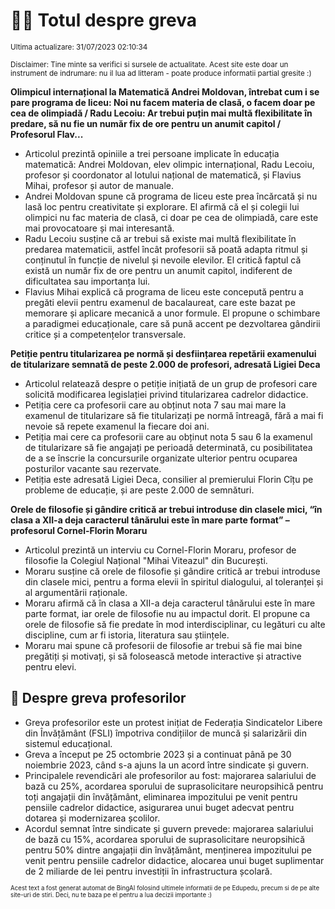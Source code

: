# 👩‍🏫 Totul despre greva
<sub>Ultima actualizare: 31/07/2023 02:10:34</sub>

<sub>Disclaimer: Tine minte sa verifici si sursele de actualitate. Acest site este doar un instrument de indrumare: nu il lua ad litteram - poate produce informatii partial gresite :)</sub>

**Olimpicul internațional la Matematică Andrei Moldovan, întrebat cum i se pare programa de liceu: Noi nu facem materia de clasă, o facem doar pe cea de olimpiadă / Radu Lecoiu: Ar trebui puțin mai multă flexibilitate în predare, să nu fie un număr fix de ore pentru un anumit capitol / Profesorul Flav...**
- Articolul prezintă opiniile a trei persoane implicate în educația matematică: Andrei Moldovan, elev olimpic internațional, Radu Lecoiu, profesor și coordonator al lotului național de matematică, și Flavius Mihai, profesor și autor de manuale.
- Andrei Moldovan spune că programa de liceu este prea încărcată și nu lasă loc pentru creativitate și explorare. El afirmă că el și colegii lui olimpici nu fac materia de clasă, ci doar pe cea de olimpiadă, care este mai provocatoare și mai interesantă.
- Radu Lecoiu susține că ar trebui să existe mai multă flexibilitate în predarea matematicii, astfel încât profesorii să poată adapta ritmul și conținutul în funcție de nivelul și nevoile elevilor. El critică faptul că există un număr fix de ore pentru un anumit capitol, indiferent de dificultatea sau importanța lui.
- Flavius Mihai explică că programa de liceu este concepută pentru a pregăti elevii pentru examenul de bacalaureat, care este bazat pe memorare și aplicare mecanică a unor formule. El propune o schimbare a paradigmei educaționale, care să pună accent pe dezvoltarea gândirii critice și a competențelor transversale.

**Petiție pentru titularizarea pe normă și desființarea repetării examenului de titularizare semnată de peste 2.000 de profesori, adresată Ligiei Deca**
- Articolul relatează despre o petiție inițiată de un grup de profesori care solicită modificarea legislației privind titularizarea cadrelor didactice.
- Petiția cere ca profesorii care au obținut nota 7 sau mai mare la examenul de titularizare să fie titularizați pe normă întreagă, fără a mai fi nevoie să repete examenul la fiecare doi ani.
- Petiția mai cere ca profesorii care au obținut nota 5 sau 6 la examenul de titularizare să fie angajați pe perioadă determinată, cu posibilitatea de a se înscrie la concursurile organizate ulterior pentru ocuparea posturilor vacante sau rezervate.
- Petiția este adresată Ligiei Deca, consilier al premierului Florin Cîțu pe probleme de educație, și are peste 2.000 de semnături.

**Orele de filosofie și gândire critică ar trebui introduse din clasele mici, “în clasa a XII-a deja caracterul tânărului este în mare parte format” – profesorul Cornel-Florin Moraru**
- Articolul prezintă un interviu cu Cornel-Florin Moraru, profesor de filosofie la Colegiul Național "Mihai Viteazul" din București.
- Moraru susține că orele de filosofie și gândire critică ar trebui introduse din clasele mici, pentru a forma elevii în spiritul dialogului, al toleranței și al argumentării raționale.
- Moraru afirmă că în clasa a XII-a deja caracterul tânărului este în mare parte format, iar orele de filosofie nu au impactul dorit. El propune ca orele de filosofie să fie predate în mod interdisciplinar, cu legături cu alte discipline, cum ar fi istoria, literatura sau științele.
- Moraru mai spune că profesorii de filosofie ar trebui să fie mai bine pregătiți și motivați, și să folosească metode interactive și atractive pentru elevi.

## 🏫 Despre greva profesorilor
- Greva profesorilor este un protest inițiat de Federația Sindicatelor Libere din Învățământ (FSLI) împotriva condițiilor de muncă și salarizării din sistemul educațional.
- Greva a început pe 25 octombrie 2023 și a continuat până pe 30 noiembrie 2023, când s-a ajuns la un acord între sindicate și guvern.
- Principalele revendicări ale profesorilor au fost: majorarea salariului de bază cu 25%, acordarea sporului de suprasolicitare neuropsihică pentru toți angajații din învățământ, eliminarea impozitului pe venit pentru pensiile cadrelor didactice, asigurarea unui buget adecvat pentru dotarea și modernizarea școlilor.
- Acordul semnat între sindicate și guvern prevede: majorarea salariului de bază cu 15%, acordarea sporului de suprasolicitare neuropsihică pentru 50% dintre angajații din învățământ, menținerea impozitului pe venit pentru pensiile cadrelor didactice, alocarea unui buget suplimentar de 2 miliarde de lei pentru investiții în infrastructura școlară.


<sub><sub>Acest text a fost generat automat de BingAI folosind ultimele informatii de pe Edupedu, precum si de pe alte site-uri de stiri. Deci, nu te baza pe el pentru a lua decizii importante :)</sub></sub>